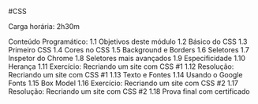 #CSS

Carga horária: 2h30m

Conteúdo Programático:
1.1 Objetivos deste módulo
1.2 Básico do CSS
1.3 Primeiro CSS
1.4 Cores no CSS
1.5 Background e Borders
1.6 Seletores
1.7 Inspetor do Chrome
1.8 Seletores mais avançados
1.9 Especificidade
1.10 Herança
1.11 Exercício: Recriando um site com CSS #1
1.12 Resolução: Recriando um site com CSS #1
1.13 Texto e Fontes
1.14 Usando o Google Fonts
1.15 Box Model
1.16 Exercício: Recriando um site com CSS #2
1.17 Resolução: Recriando um site com CSS #2
1.18 Prova final com certificado
